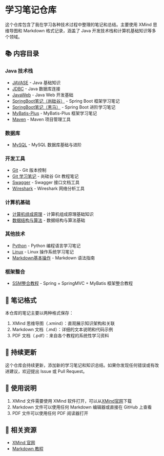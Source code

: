 # 学习笔记仓库

这个仓库包含了我在学习各种技术过程中整理的笔记和总结。主要使用 XMind 思维导图和 Markdown 格式记录，涵盖了 Java 开发技术栈和计算机基础知识等多个领域。

## 📚 内容目录

### Java 技术栈
- [JAVASE](./JAVASE.xmind) - Java 基础知识
- [JDBC](./JDBC.xmind) - Java 数据库连接
- [JavaWeb](./JavaWeb.xmind) - Java Web 开发基础
- [SpringBoot笔记（尚硅谷）](./SpringBoot_尚硅谷雷神.xmind) - Spring Boot 框架学习笔记
- [SpringBoot笔记（黑马）](./SpringBoot_黑马程序员.xmind) - Spring Boot 进阶学习笔记
- [MyBatis-Plus](./MtBatis-Plus.xmind) - MyBatis-Plus 框架学习笔记
- [Maven](./Maven.xmind) - Maven 项目管理工具

### 数据库
- [MySQL](./MySQL.xmind) - MySQL 数据库基础与进阶

### 开发工具
- [Git](./Git.xmind) - Git 版本控制
- [Git 学习笔记](./尚硅谷Git笔记.pdf) - 尚硅谷 Git 教程笔记
- [Swagger](./Swagger.xmind) - Swagger 接口文档工具
- [Wireshark](./Wireshark.xmind) - Wireshark 网络分析工具

### 计算机基础
- [计算机组成原理](./计算机组成原理.xmind) - 计算机组成原理基础知识
- [数据结构与算法](./数据结构与算法.xmind) - 数据结构与算法基础

### 其他技术
- [Python](./python.md) - Python 编程语言学习笔记
- [Linux](./Linux.md) - Linux 操作系统学习笔记
- [Markdown基本操作](./MarkDown基本操作.md) - Markdown 语法指南

### 框架整合
- [SSM整合教程](./尚硅谷SSM整合.pdf) - Spring + SpringMVC + MyBatis 框架整合教程

## 📝 笔记格式

本仓库的笔记主要以两种格式保存：
1. XMind 思维导图（.xmind）：直观展示知识架构和关联
2. Markdown 文档（.md）：详细的文本说明和代码示例
3. PDF 文档（.pdf）：来自各个教程的系统性学习资料

## 🔄 持续更新

这个仓库会持续更新，添加新的学习笔记和知识总结。如果你发现任何错误或有改进建议，欢迎提出 Issue 或 Pull Request。

## 📖 使用说明

1. XMind 文件需要使用 XMind 软件打开，可以从[XMind官网](https://www.xmind.cn/)下载
2. Markdown 文件可以使用任何 Markdown 编辑器或直接在 GitHub 上查看
3. PDF 文件可以使用任何 PDF 阅读器打开

## 🔗 相关资源

- [XMind 官网](https://www.xmind.cn/)
- [Markdown 教程](./MarkDown基本操作.md)